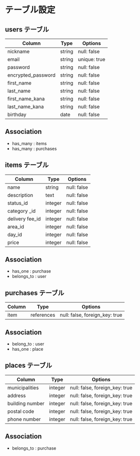 # テーブル設定 

## users テーブル 
| Column     | Type   | Options                   |
| --------   | ------ | ------------------------- |
| nickname   | string | null: false               | 
| email      | string | unique: true              |
| password   | string | null: false               |
| encrypted_password  | string | null: false      |
| first_name | string | null: false               |
| last_name  | string | null: false               |
| first_name_kana | string | null: false          |
| last_name_kana | string | null: false           |
| birthday     | date | null: false               |           


## Association
- has_many : items 
- has_many : purchases

## items テーブル
| Column          | Type    | Options     |
| --------        | ------  | ----------- |
| name            | string  | null: false |
| description     | text    | null: false |
| status_id       | integer | null: false |
| category _id    | integer | null: false |
| delivery fee_id | integer | null: false |
| area_id         | integer | null: false |
| day_id          | integer | null: false |
| price           | integer | null: false |

## Association
- has_one : purchase
- belongs_to : user

## purchases テーブル
| Column     | Type   | Options                             |
| --------   | ------ | ----------------------------------  |
| item       | references | null: false, foreign_key: true  |

## Association
- belong_to : user
- has_one : place

## places テーブル
| Column          | Type    | Options                        |
| -------------   | ------  | -------------------------------|
| municipalities  | integer | null: false, foreign_key: true |
| address         | integer | null: false, foreign_key: true |
| building number | integer | null: false, foreign_key: true |
| postal code     | integer | null: false, foreign_key: true |
| phone number    | integer | null: false, foreign_key: true |

## Association
- belongs_to : purchase